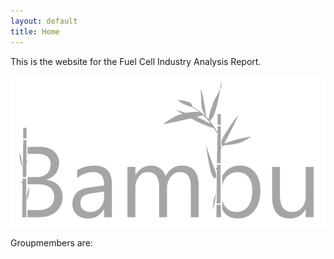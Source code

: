 ```yaml
---
layout: default
title: Home
---
```

This is the website for the Fuel Cell Industry Analysis Report.

![Logo](https://github.com/BambuGMS/Industry-Analysis-Report/blob/gh-pages/images/Logo.png "Logo")

Groupmembers are:

